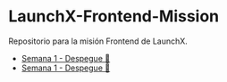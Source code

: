 # LaunchX-Frontend-Mission

Repositorio para la misión Frontend de LaunchX.


- [Semana 1 - Despegue 🚀](https://github.com/Emilio17MC/LaunchX-Frontend-Mission/tree/main/Semana1)
- [Semana 1 - Despegue 🚀](https://github.com/Emilio17MC/LaunchX-Frontend-Mission/tree/main/Semana2)
